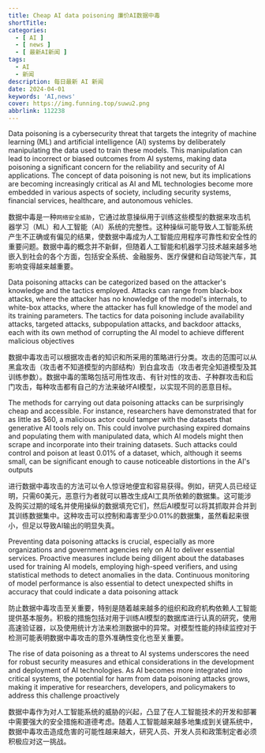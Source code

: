 ```yaml
---
title: Cheap AI data poisoning 廉价AI数据中毒
shortTitle: 
categories:
  - [ AI ]
  - [ news ]
  - [ 最新AI新闻 ]
tags:
  - AI
  - 新闻
description: 每日最新 AI 新闻
date: 2024-04-01
keywords: 'AI,news'
cover: https://img.funning.top/suwu2.png
abbrlink: 112238
---
```



Data poisoning is a cybersecurity threat that targets the integrity of machine learning (ML) and artificial intelligence (AI) systems by deliberately manipulating the data used to train these models. This manipulation can lead to incorrect or biased outcomes from AI systems, making data poisoning a significant concern for the reliability and security of AI applications. The concept of data poisoning is not new, but its implications are becoming increasingly critical as AI and ML technologies become more embedded in various aspects of society, including security systems, financial services, healthcare, and autonomous vehicles.

数据中毒是一种`网络安全威胁`，它通过故意操纵用于训练这些模型的数据来攻击机器学习（ML）和人工智能（AI）系统的完整性。这种操纵可能导致人工智能系统产生不正确或有偏见的结果，使数据中毒成为人工智能应用程序可靠性和安全性的重要问题。数据中毒的概念并不新鲜，但随着人工智能和机器学习技术越来越多地嵌入到社会的各个方面，包括安全系统、金融服务、医疗保健和自动驾驶汽车，其影响变得越来越重要。



Data poisoning attacks can be categorized based on the attacker's knowledge and the tactics employed. Attacks can range from black-box attacks, where the attacker has no knowledge of the model's internals, to white-box attacks, where the attacker has full knowledge of the model and its training parameters. The tactics for data poisoning include availability attacks, targeted attacks, subpopulation attacks, and backdoor attacks, each with its own method of corrupting the AI model to achieve different malicious objectives

数据中毒攻击可以根据攻击者的知识和所采用的策略进行分类。攻击的范围可以从黑盒攻击（攻击者不知道模型的内部结构）到白盒攻击（攻击者完全知道模型及其训练参数）。数据中毒的策略包括可用性攻击、有针对性的攻击、子种群攻击和后门攻击，每种攻击都有自己的方法来破坏AI模型，以实现不同的恶意目标。



The methods for carrying out data poisoning attacks can be surprisingly cheap and accessible. For instance, researchers have demonstrated that for as little as $60, a malicious actor could tamper with the datasets that generative AI tools rely on. This could involve purchasing expired domains and populating them with manipulated data, which AI models might then scrape and incorporate into their training datasets. Such attacks could control and poison at least 0.01% of a dataset, which, although it seems small, can be significant enough to cause noticeable distortions in the AI's outputs

进行数据中毒攻击的方法可以令人惊讶地便宜和容易获得。例如，研究人员已经证明，只需60美元，恶意行为者就可以篡改生成AI工具所依赖的数据集。这可能涉及购买过期的域名并使用操纵的数据填充它们，然后AI模型可以将其抓取并合并到其训练数据集中。这种攻击可以控制和毒害至少0.01%的数据集，虽然看起来很小，但足以导致AI输出的明显失真。



Preventing data poisoning attacks is crucial, especially as more organizations and government agencies rely on AI to deliver essential services. Proactive measures include being diligent about the databases used for training AI models, employing high-speed verifiers, and using statistical methods to detect anomalies in the data. Continuous monitoring of model performance is also essential to detect unexpected shifts in accuracy that could indicate a data poisoning attack

防止数据中毒攻击至关重要，特别是随着越来越多的组织和政府机构依赖人工智能提供基本服务。积极的措施包括对用于训练AI模型的数据库进行认真的研究，使用高速验证器，以及使用统计方法来检测数据中的异常。对模型性能的持续监控对于检测可能表明数据中毒攻击的意外准确性变化也至关重要。



The rise of data poisoning as a threat to AI systems underscores the need for robust security measures and ethical considerations in the development and deployment of AI technologies. As AI becomes more integrated into critical systems, the potential for harm from data poisoning attacks grows, making it imperative for researchers, developers, and policymakers to address this challenge proactively

数据中毒作为对人工智能系统的威胁的兴起，凸显了在人工智能技术的开发和部署中需要强大的安全措施和道德考虑。随着人工智能越来越多地集成到关键系统中，数据中毒攻击造成危害的可能性越来越大，研究人员、开发人员和政策制定者必须积极应对这一挑战。